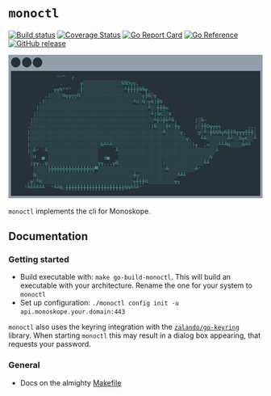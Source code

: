 # `monoctl`

[![Build status](https://github.com/finleap-connect/monoctl/actions/workflows/golang.yaml/badge.svg)](https://github.com/finleap-connect/monoctl/actions/workflows/golang.yaml)
[![Coverage Status](https://coveralls.io/repos/github/finleap-connect/monoctl/badge.svg?branch=main)](https://coveralls.io/github/finleap-connect/monoctl?branch=main)
[![Go Report Card](https://goreportcard.com/badge/github.com/finleap-connect/monoctl)](https://goreportcard.com/report/github.com/finleap-connect/monoctl)
[![Go Reference](https://pkg.go.dev/badge/github.com/finleap-connect/monoctl.svg)](https://pkg.go.dev/github.com/finleap-connect/monoctl)
[![GitHub release](https://img.shields.io/github/release/finleap-connect/monoctl.svg)](https://github.com/finleap-connect/monoctl/releases)

![monoctl logo](logo/monoctl.png)

`monoctl` implements the cli for Monoskope.

## Documentation

### Getting started

* Build executable with: `make go-build-monoctl`. This will build an executable with your architecture. Rename the one for your system to `monoctl`
* Set up configuration: `./monoctl config init -u api.monoskope.your.domain:443`

`monoctl` also uses the keyring integration with the [`zalando/go-keyring`](https://github.com/zalando/go-keyring) library. When starting `monoctl` this may result in a dialog box appearing, that requests your password.

### General

* Docs on the almighty [Makefile](docs/Makefile.md)
